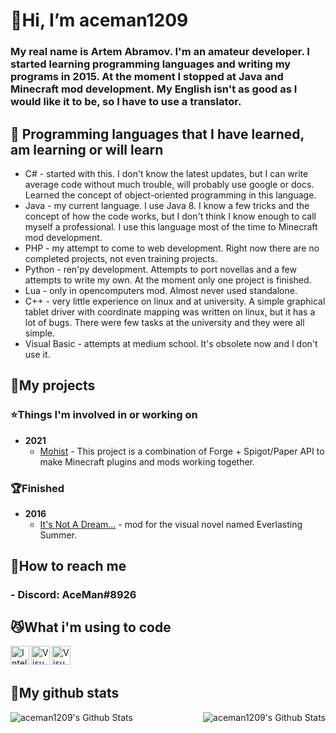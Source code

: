 # **👋Hi, I’m aceman1209**
### **My real name is Artem Abramov. I'm an amateur developer. I started learning programming languages and writing my programs in 2015. At the moment I stopped at Java and Minecraft mod development. My English isn't as good as I would like it to be, so I have to use a translator.**

## **👀 Programming languages that I have learned, am learning or will learn**
- C# - started with this. I don't know the latest updates, but I can write average code without much trouble, will probably use google or docs. Learned the concept of object-oriented programming in this language.
- Java - my current language. I use Java 8. I know a few tricks and the concept of how the code works, but I don't think I know enough to call myself a professional. I use this language most of the time to Minecraft mod development.
- PHP - my attempt to come to web development. Right now there are no completed projects, not even training projects.
- Python - ren'py development. Attempts to port novellas and a few attempts to write my own. At the moment only one project is finished.
- Lua - only in opencomputers mod. Almost never used standalone.
- C++ - very little experience on linux and at university. A simple graphical tablet driver with coordinate mapping was written on linux, but it has a lot of bugs. There were few tasks at the university and they were all simple.
- Visual Basic - attempts at medium school. It's obsolete now and I don't use it.

## **💞️My projects**
### **⭐Things I'm involved in or working on**
- **2021**
  - [Mohist](https://github.com/MohistMC/Mohist) - This project is a combination of Forge + Spigot/Paper API to make Minecraft plugins and mods working together.

### **🏆Finished**

- **2016**
  - [It's Not A Dream...](https://steamcommunity.com/sharedfiles/filedetails/?id=592161203) - mod for the visual novel named Everlasting Summer.

## **🐾How to reach me**
### - Discord: AceMan#8926

## **😼What i'm using to code**
[<img align="left" alt="Intellij Community" width="30px" src="https://resources.jetbrains.com/storage/products/intellij-idea/img/meta/intellij-idea_logo_300x300.png" />](https://www.jetbrains.com/idea/)
[<img align="left" alt="Visual Studio 2019 Community" width="30px" src="https://visualstudio.microsoft.com/wp-content/uploads/2019/06/BrandVisualStudioWin2019-3.svg" />](https://visualstudio.microsoft.com/en/)
[<img align="left" alt="Visual Studio Code" width="30px" src="https://visualstudio.microsoft.com/wp-content/uploads/2019/09/vs-code-responsive-01-1.png" />](https://visualstudio.microsoft.com/en)
<br />
<br />

## **🔨My github stats**

<img align="left" alt="aceman1209's Github Stats" src="https://github-readme-stats.vercel.app/api/top-langs/?username=aceman1209&show_icons=true&hide_border=true&theme=radical" />
<img align="right" alt="aceman1209's Github Stats" src="https://github-readme-stats.vercel.app/api?username=aceman1209&show_icons=true&hide_border=true&theme=radical" />

<!---
aceman1209/aceman1209 is a ✨ special ✨ repository because its `README.md` (this file) appears on your GitHub profile.
You can click the Preview link to take a look at your changes.
--->

